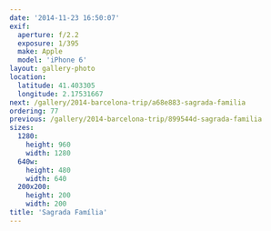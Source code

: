 ```yaml
---
date: '2014-11-23 16:50:07'
exif:
  aperture: f/2.2
  exposure: 1/395
  make: Apple
  model: 'iPhone 6'
layout: gallery-photo
location:
  latitude: 41.403305
  longitude: 2.17531667
next: /gallery/2014-barcelona-trip/a68e883-sagrada-familia
ordering: 77
previous: /gallery/2014-barcelona-trip/899544d-sagrada-familia
sizes:
  1280:
    height: 960
    width: 1280
  640w:
    height: 480
    width: 640
  200x200:
    height: 200
    width: 200
title: 'Sagrada Família'
---
```

